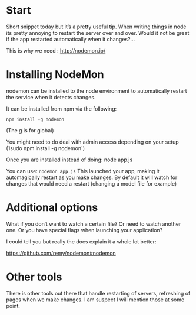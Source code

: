 # Start

Short snippet today but it’s a pretty useful tip. When writing things in node its pretty annoying to restart the server over and over. Would it not be great if the app restarted automatically when it changes?...

This is why we need : http://nodemon.io/

# Installing NodeMon

nodemon can be installed to the node environment to automatically restart the service when it detects changes.

It can be installed from npm via the following:

`npm install -g nodemon`

(The g is for global)

You might need to do deal with admin access depending on your setup (1sudo npm install -g nodemon`)

Once you are installed instead of doing: node app.js

You can use: `nodemon app.js` This launched your app, making it automagically restart as you make changes. By default it will watch for changes that would need a restart (changing a model file for example)

# Additional options

What if you don’t want to watch a certain file? Or need to watch another one. Or you have special flags when launching your application?

I could tell you but really the docs explain it a whole lot better:

https://github.com/remy/nodemon#nodemon

# Other tools

There is other tools out there that handle restarting of servers, refreshing of pages when we make changes. I am suspect I will mention those at some point.